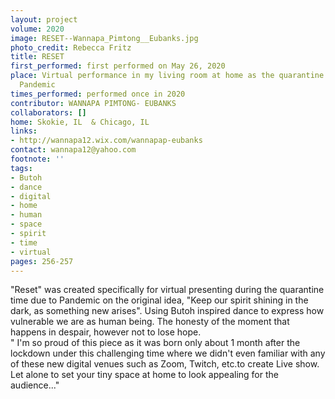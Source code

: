 ```yaml
---
layout: project
volume: 2020
image: RESET--Wannapa_Pimtong__Eubanks.jpg
photo_credit: Rebecca Fritz
title: RESET
first_performed: first performed on May 26, 2020
place: Virtual performance in my living room at home as the quarantine time due to
  Pandemic
times_performed: performed once in 2020
contributor: WANNAPA PIMTONG- EUBANKS
collaborators: []
home: Skokie, IL  & Chicago, IL
links:
- http://wannapa12.wix.com/wannapap-eubanks
contact: wannapa12@yahoo.com
footnote: ''
tags:
- Butoh
- dance
- digital
- home
- human
- space
- spirit
- time
- virtual
pages: 256-257
---
```


"Reset" was created specifically for virtual presenting during the quarantine time due to Pandemic on the original idea, "Keep our spirit shining in the dark, as something new arises". Using Butoh inspired dance to express how vulnerable we are as human being. The honesty of the moment that happens in despair, however not to lose hope.  
" I'm so proud of this piece as it was born only about 1 month after the lockdown under this challenging time where we didn't even familiar with any of these new digital venues such as Zoom, Twitch, etc.to create Live show. Let alone to set your tiny space at home to look appealing for the audience..."
